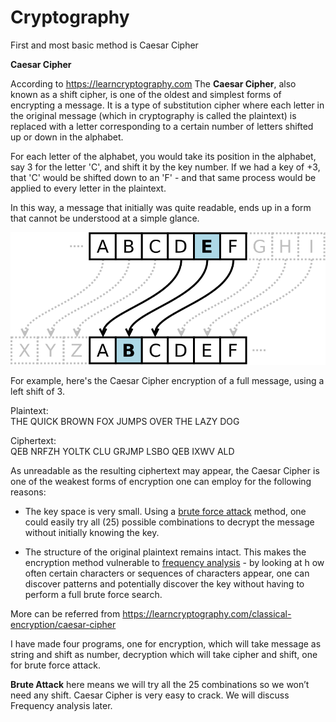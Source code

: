 # Cryptography

First and most basic method is Caesar Cipher

**Caesar Cipher**

According to <https://learncryptography.com> The **Caesar Cipher**, also known
as a shift cipher, is one of the oldest and simplest forms of encrypting a
message. It is a type of substitution cipher where each letter in the original
message (which in cryptography is called the plaintext) is replaced with a
letter corresponding to a certain number of letters shifted up or down in the
alphabet.

For each letter of the alphabet, you would take its position in the alphabet,
say 3 for the letter 'C', and shift it by the key number. If we had a key of +3,
that 'C' would be shifted down to an 'F' - and that same process would be
applied to every letter in the plaintext.

In this way, a message that initially was quite readable, ends up in a form that
cannot be understood at a simple glance. 

![undefined](media/db6a2b627512c6d91219da4c0a82c1dc.png)

For example, here's the Caesar Cipher encryption of a full message, using a left
shift of 3. 

Plaintext:  
THE QUICK BROWN FOX JUMPS OVER THE LAZY DOG  
  
Ciphertext:  
QEB NRFZH YOLTK CLU GRJMP LSBO QEB IXWV ALD

As unreadable as the resulting ciphertext may appear, the Caesar Cipher is one
of the weakest forms of encryption one can employ for the following reasons:

-   The key space is very small. Using a [brute force
    attack](https://learncryptography.com/attack-vectors/brute-force-attack) method,
    one could easily try all (25) possible combinations to decrypt the message
    without initially knowing the key. 

-   The structure of the original plaintext remains intact. This makes the
    encryption method vulnerable to [frequency
    analysis](https://learncryptography.com/attack-vectors/frequency-analysis) -
    by looking at h ow often certain characters or sequences of characters
    appear, one can discover patterns and potentially discover the key without
    having to perform a full brute force search.

More can be referred from
<https://learncryptography.com/classical-encryption/caesar-cipher>

I have made four programs, one for encryption, which will take message as string
and shift as number, decryption which will take cipher and shift, one for brute
force attack.

**Brute Attack** here means we will try all the 25 combinations so we won’t need
any shift. Caesar Cipher is very easy to crack. We will discuss Frequency
analysis later.
